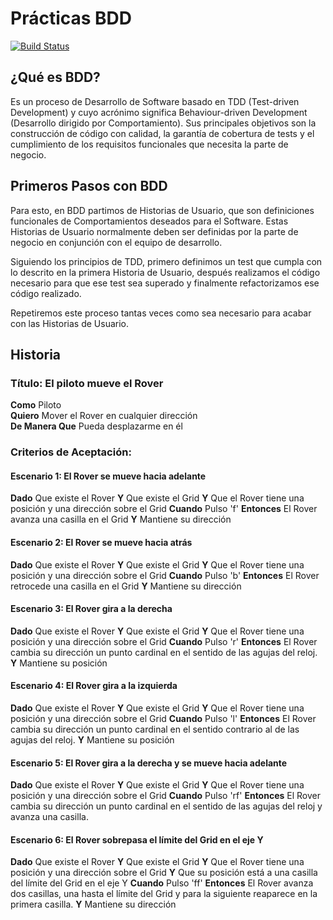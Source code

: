 <h1>Prácticas BDD</h1>

[![Build Status](https://travis-ci.org/RafaelCasuso/bdd-practice.svg?branch=master)](https://travis-ci.org/RafaelCasuso/bdd-practice)

<h2><strong>¿Qué es BDD?</strong></h2>

Es un proceso de Desarrollo de Software basado en TDD (Test-driven Development) y cuyo acrónimo significa Behaviour-driven
Development (Desarrollo dirigido por Comportamiento). Sus principales objetivos son la construcción de código con calidad,
la garantía de cobertura de tests y el cumplimiento de los requisitos funcionales que necesita la parte de negocio.


<h2><strong>Primeros Pasos con BDD</strong></h2>

Para esto, en BDD partimos de Historias de Usuario, que son definiciones funcionales de Comportamientos deseados para
el Software. Estas Historias de Usuario normalmente deben ser definidas por la parte de negocio en conjunción con el 
equipo de desarrollo.

Siguiendo los principios de TDD, primero definimos un test que cumpla con lo descrito en la primera Historia de Usuario,
después realizamos el código necesario para que ese test sea superado y finalmente refactorizamos ese código realizado.

Repetiremos este proceso tantas veces como sea necesario para acabar con las Historias de Usuario.

<h2><strong>Historia</strong></h2>

<h3><strong>Título:</strong> El piloto mueve el Rover</h3>

<strong>Como</strong> Piloto<br>
<strong>Quiero</strong> Mover el Rover en cualquier dirección<br>
<strong>De Manera Que</strong> Pueda desplazarme en él<br>

<h3><strong>Criterios de Aceptación:</strong></h3>
<h4><strong>Escenario 1:</strong> El Rover se mueve hacia adelante</h4>
<strong>Dado</strong> Que existe el Rover
<strong>Y</strong> Que existe el Grid
<strong>Y</strong> Que el Rover tiene una posición y una dirección sobre el Grid
<strong>Cuando</strong> Pulso 'f'
<strong>Entonces</strong> El Rover avanza una casilla en el Grid
<strong>Y</strong> Mantiene su dirección
<h4><strong>Escenario 2:</strong> El Rover se mueve hacia atrás</h4>
<strong>Dado</strong> Que existe el Rover
<strong>Y</strong> Que existe el Grid
<strong>Y</strong> Que el Rover tiene una posición y una dirección sobre el Grid
<strong>Cuando</strong> Pulso 'b'
<strong>Entonces</strong> El Rover retrocede una casilla en el Grid
<strong>Y</strong> Mantiene su dirección
<h4><strong>Escenario 3:</strong> El Rover gira a la derecha</h4>
<strong>Dado</strong> Que existe el Rover
<strong>Y</strong> Que existe el Grid
<strong>Y</strong> Que el Rover tiene una posición y una dirección sobre el Grid
<strong>Cuando</strong> Pulso 'r'
<strong>Entonces</strong> El Rover cambia su dirección un punto cardinal en el sentido de las agujas del reloj.
<strong>Y</strong> Mantiene su posición
<h4><strong>Escenario 4:</strong> El Rover gira a la izquierda</h4>
<strong>Dado</strong> Que existe el Rover
<strong>Y</strong> Que existe el Grid
<strong>Y</strong> Que el Rover tiene una posición y una dirección sobre el Grid
<strong>Cuando</strong> Pulso 'l'
<strong>Entonces</strong> El Rover cambia su dirección un punto cardinal en el sentido contrario al de las agujas       del reloj.
<strong>Y</strong> Mantiene su posición
<h4><strong>Escenario 5:</strong> El Rover gira a la derecha y se mueve hacia adelante</h4>
<strong>Dado</strong> Que existe el Rover
<strong>Y</strong> Que existe el Grid
<strong>Y</strong> Que el Rover tiene una posición y una dirección sobre el Grid
<strong>Cuando</strong> Pulso 'rf'
<strong>Entonces</strong> El Rover cambia su dirección un punto cardinal en el sentido  de las agujas del reloj y       avanza una     casilla.
<h4><strong>Escenario 6:</strong> El Rover sobrepasa el límite del Grid en el eje Y</h4>
<strong>Dado</strong> Que existe el Rover
<strong>Y</strong> Que existe el Grid
<strong>Y</strong> Que el Rover tiene una posición y una dirección sobre el Grid
<strong>Y</strong> Que su posición está a una casilla del límite del Grid en el eje Y
<strong>Cuando</strong> Pulso 'ff'
<strong>Entonces</strong> El Rover avanza dos casillas, una hasta el límite del Grid y para la siguiente reaparece      en la primera casilla.
<strong>Y</strong> Mantiene su dirección




